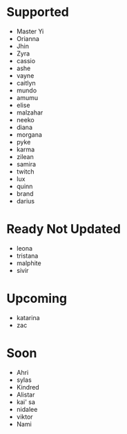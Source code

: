 # Supported
- Master Yi
- Orianna
- Jhin
- Zyra
- cassio
- ashe
- vayne
- caitlyn
- mundo
- amumu
- elise
- malzahar
- neeko
- diana
- morgana
- pyke
- karma
- zilean
- samira
- twitch
- lux
- quinn
- brand
- darius

# Ready Not Updated
- leona
- tristana
- malphite
- sivir

# Upcoming
- katarina
- zac

# Soon
- Ahri
- sylas
- Kindred
- Alistar 
- kai' sa
- nidalee
- viktor
- Nami
